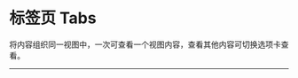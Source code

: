 # 标签页 Tabs

将内容组织同一视图中，一次可查看一个视图内容，查看其他内容可切换选项卡查看。

---

<script setup>
import TabsBasicUse from "./component/tabs-basic-use.md"
import TabsIcon from "./component/tabs-icon.md"
import TabsType from "./component/tabs-type.md"
import TabsLazyload from "./component/tabs-lazyload.md"
import TabsExtra from "./component/tabs-extra.md"
import TabsTrigger from "./component/tabs-trigger.md"
import TabsScroll from "./component/tabs-scroll.md"
import TabsApi from "./component/tabs-api.md"
import TabsTip from "./component/tabs-tip.md"
</script>

<client-only>
<tabs-basic-use />
<tabs-icon />
<tabs-type />
<tabs-lazyload />
<tabs-extra />
<tabs-trigger />
<tabs-scroll />
</client-only>
<tabs-api />
<tabs-tip />
